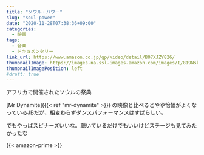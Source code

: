 ```yaml
---
title: "ソウル・パワー"
slug: "soul-power"
date: "2020-11-28T07:38:36+09:00"
categories:
  - 映画
tags:
  - 音楽
  - ドキュメンタリー
link_url: https://www.amazon.co.jp/gp/video/detail/B07XJZY826/
thumbnailImage: https://images-na.ssl-images-amazon.com/images/I/819NskfRJnL._SX300_.jpg
thumbnailImagePosition: left
#draft: true
---
```

アフリカで開催されたソウルの祭典
<!--more-->
[Mr Dynamite]({{< ref "mr-dynamite" >}}) の映像と比べるとやや恰幅がよくなっているJBだが、相変わらずダンスパフォーマンスはすばらしい。

でもやっぱスピナーズいいな。聴いているだけでもいいけどステージも見てみたかったな

{{< amazon-prime >}}
